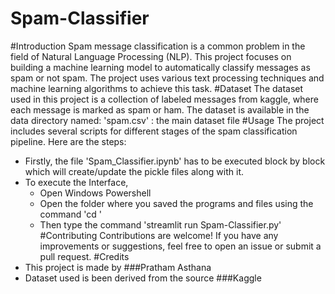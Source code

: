 # Spam-Classifier
#Introduction
Spam message classification is a common problem in the field of Natural Language Processing (NLP). This project focuses on building a machine learning model to automatically classify messages as spam or not spam. The project uses various text processing techniques and machine learning algorithms to achieve this task.
#Dataset
The dataset used in this project is a collection of labeled messages from kaggle, where each message is marked as spam or ham. The dataset is available in the data directory named:
'spam.csv' : the main dataset file
#Usage
The project includes several scripts for different stages of the spam classification pipeline. Here are the steps:
- Firstly, the file 'Spam_Classifier.ipynb' has to be executed block by block which will create/update the pickle files along with it.
- To execute the Interface,
  - Open Windows Powershell
  - Open the folder where you saved the programs and files using the command 'cd <your folder name>'
  - Then type the command 'streamlit run Spam-Classifier.py'
#Contributing
Contributions are welcome! If you have any improvements or suggestions, feel free to open an issue or submit a pull request.
#Credits
- This project is made by ###Pratham Asthana
- Dataset used is been derived from the source ###Kaggle
